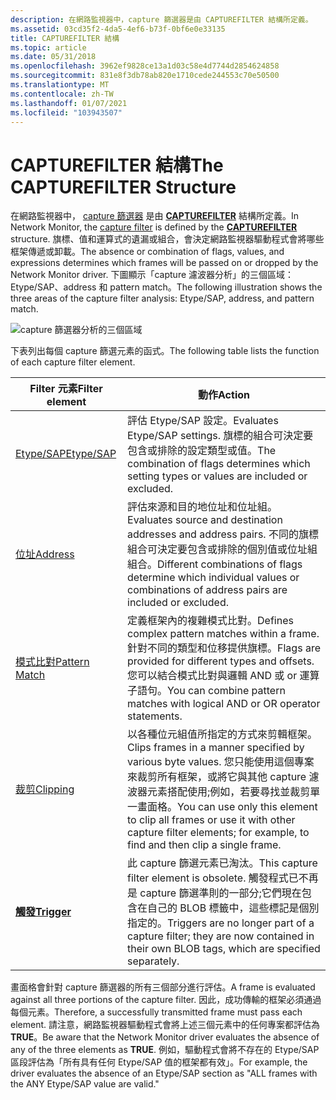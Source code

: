 ```yaml
---
description: 在網路監視器中，capture 篩選器是由 CAPTUREFILTER 結構所定義。
ms.assetid: 03cd35f2-4da5-4ef6-b73f-0bf6e0e33135
title: CAPTUREFILTER 結構
ms.topic: article
ms.date: 05/31/2018
ms.openlocfilehash: 3962ef9828ce13a1d03c58e4d7744d2854624858
ms.sourcegitcommit: 831e8f3db78ab820e1710cede244553c70e50500
ms.translationtype: MT
ms.contentlocale: zh-TW
ms.lasthandoff: 01/07/2021
ms.locfileid: "103943507"
---
```

# <a name="the-capturefilter-structure"></a><span data-ttu-id="a0b26-103">CAPTUREFILTER 結構</span><span class="sxs-lookup"><span data-stu-id="a0b26-103">The CAPTUREFILTER Structure</span></span>

<span data-ttu-id="a0b26-104">在網路監視器中， [capture 篩選器](capture-filters.md) 是由 [**CAPTUREFILTER**](capturefilter.md) 結構所定義。</span><span class="sxs-lookup"><span data-stu-id="a0b26-104">In Network Monitor, the [capture filter](capture-filters.md) is defined by the [**CAPTUREFILTER**](capturefilter.md) structure.</span></span> <span data-ttu-id="a0b26-105">旗標、值和運算式的遺漏或組合，會決定網路監視器驅動程式會將哪些框架傳遞或卸載。</span><span class="sxs-lookup"><span data-stu-id="a0b26-105">The absence or combination of flags, values, and expressions determines which frames will be passed on or dropped by the Network Monitor driver.</span></span> <span data-ttu-id="a0b26-106">下圖顯示「capture 濾波器分析」的三個區域： Etype/SAP、address 和 pattern match。</span><span class="sxs-lookup"><span data-stu-id="a0b26-106">The following illustration shows the three areas of the capture filter analysis: Etype/SAP, address, and pattern match.</span></span>

![capture 篩選器分析的三個區域](images/capfilter.png)

<span data-ttu-id="a0b26-108">下表列出每個 capture 篩選元素的函式。</span><span class="sxs-lookup"><span data-stu-id="a0b26-108">The following table lists the function of each capture filter element.</span></span>



| <span data-ttu-id="a0b26-109">Filter 元素</span><span class="sxs-lookup"><span data-stu-id="a0b26-109">Filter element</span></span>                                       | <span data-ttu-id="a0b26-110">動作</span><span class="sxs-lookup"><span data-stu-id="a0b26-110">Action</span></span>                                                                                                                                                                                                       |
|------------------------------------------------------|--------------------------------------------------------------------------------------------------------------------------------------------------------------------------------------------------------------|
| [<span data-ttu-id="a0b26-111">Etype/SAP</span><span class="sxs-lookup"><span data-stu-id="a0b26-111">Etype/SAP</span></span>](writing-etypesap-filter-portion.md)     | <span data-ttu-id="a0b26-112">評估 Etype/SAP 設定。</span><span class="sxs-lookup"><span data-stu-id="a0b26-112">Evaluates Etype/SAP settings.</span></span> <span data-ttu-id="a0b26-113">旗標的組合可決定要包含或排除的設定類型或值。</span><span class="sxs-lookup"><span data-stu-id="a0b26-113">The combination of flags determines which setting types or values are included or excluded.</span></span>                                                                                    |
| [<span data-ttu-id="a0b26-114">位址</span><span class="sxs-lookup"><span data-stu-id="a0b26-114">Address</span></span>](writing-addresstable-filter-portion.md)   | <span data-ttu-id="a0b26-115">評估來源和目的地位址和位址組。</span><span class="sxs-lookup"><span data-stu-id="a0b26-115">Evaluates source and destination addresses and address pairs.</span></span> <span data-ttu-id="a0b26-116">不同的旗標組合可決定要包含或排除的個別值或位址組組合。</span><span class="sxs-lookup"><span data-stu-id="a0b26-116">Different combinations of flags determine which individual values or combinations of address pairs are included or excluded.</span></span>                   |
| [<span data-ttu-id="a0b26-117">模式比對</span><span class="sxs-lookup"><span data-stu-id="a0b26-117">Pattern Match</span></span>](writing-the-patternmatch-filter.md) | <span data-ttu-id="a0b26-118">定義框架內的複雜模式比對。</span><span class="sxs-lookup"><span data-stu-id="a0b26-118">Defines complex pattern matches within a frame.</span></span> <span data-ttu-id="a0b26-119">針對不同的類型和位移提供旗標。</span><span class="sxs-lookup"><span data-stu-id="a0b26-119">Flags are provided for different types and offsets.</span></span> <span data-ttu-id="a0b26-120">您可以結合模式比對與邏輯 AND 或 or 運算子語句。</span><span class="sxs-lookup"><span data-stu-id="a0b26-120">You can combine pattern matches with logical AND or OR operator statements.</span></span>                              |
| [<span data-ttu-id="a0b26-121">裁剪</span><span class="sxs-lookup"><span data-stu-id="a0b26-121">Clipping</span></span>](clipping-a-frame.md)                     | <span data-ttu-id="a0b26-122">以各種位元組值所指定的方式來剪輯框架。</span><span class="sxs-lookup"><span data-stu-id="a0b26-122">Clips frames in a manner specified by various byte values.</span></span> <span data-ttu-id="a0b26-123">您只能使用這個專案來裁剪所有框架，或將它與其他 capture 濾波器元素搭配使用;例如，若要尋找並裁剪單一畫面格。</span><span class="sxs-lookup"><span data-stu-id="a0b26-123">You can use only this element to clip all frames or use it with other capture filter elements; for example, to find and then clip a single frame.</span></span> |
| [<span data-ttu-id="a0b26-124">**觸發**</span><span class="sxs-lookup"><span data-stu-id="a0b26-124">**Trigger**</span></span>](trigger.md)                           | <span data-ttu-id="a0b26-125">此 capture 篩選元素已淘汰。</span><span class="sxs-lookup"><span data-stu-id="a0b26-125">This capture filter element is obsolete.</span></span> <span data-ttu-id="a0b26-126">觸發程式已不再是 capture 篩選準則的一部分;它們現在包含在自己的 BLOB 標籤中，這些標記是個別指定的。</span><span class="sxs-lookup"><span data-stu-id="a0b26-126">Triggers are no longer part of a capture filter; they are now contained in their own BLOB tags, which are specified separately.</span></span>                                     |



 

<span data-ttu-id="a0b26-127">畫面格會針對 capture 篩選器的所有三個部分進行評估。</span><span class="sxs-lookup"><span data-stu-id="a0b26-127">A frame is evaluated against all three portions of the capture filter.</span></span> <span data-ttu-id="a0b26-128">因此，成功傳輸的框架必須通過每個元素。</span><span class="sxs-lookup"><span data-stu-id="a0b26-128">Therefore, a successfully transmitted frame must pass each element.</span></span> <span data-ttu-id="a0b26-129">請注意，網路監視器驅動程式會將上述三個元素中的任何專案都評估為 **TRUE**。</span><span class="sxs-lookup"><span data-stu-id="a0b26-129">Be aware that the Network Monitor driver evaluates the absence of any of the three elements as **TRUE**.</span></span> <span data-ttu-id="a0b26-130">例如，驅動程式會將不存在的 Etype/SAP 區段評估為「所有具有任何 Etype/SAP 值的框架都有效」。</span><span class="sxs-lookup"><span data-stu-id="a0b26-130">For example, the driver evaluates the absence of an Etype/SAP section as "ALL frames with the ANY Etype/SAP value are valid."</span></span>

 

 



